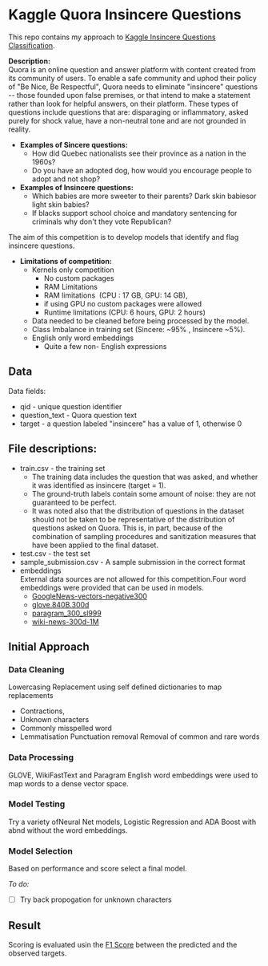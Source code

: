 # Kaggle Quora Insincere Questions
This repo contains my approach to [Kaggle Insincere Questions Classification](https://www.kaggle.com/c/quora-insincere-questions-classification).

**Description:**    
  Quora is an online question and answer platform with content created from its community of users. To enable a safe community and uphod their policy of "Be Nice, Be Respectful", Quora needs to eliminate "insincere" questions -- those founded upon false premises, or that intend to make a statement rather than look for helpful answers, on their platform. These types of questions include questions that are: disparaging or inflammatory, asked purely for shock value, have a non-neutral tone and are not grounded in reality.

* **Examples of Sincere questions:**
  * How did Quebec nationalists see their province as a nation in the 1960s?  
  * Do you have an adopted dog, how would you encourage people to adopt and not shop?
* **Examples of Insincere questions:**
  * Which babies are more sweeter to their parents? Dark skin babiesor light skin babies?  
  * If blacks support school choice and mandatory sentencing for criminals why don't they vote Republican?  

The aim of this competition is to develop models that identify and flag insincere questions. 

* **Limitations of competition:**
  * Kernels only competition
    * No custom packages
    * RAM Limitations 
    * RAM limitations  (CPU : 17 GB, GPU: 14 GB), 
    * if using GPU no custom packages were allowed 
    * Runtime limitations (CPU: 6 hours, GPU: 2 hours)
  * Data needed to be cleaned before being processed by the model.
  * Class Imbalance in training set (Sincere: ~95% , Insincere ~5%). 
  * English only word embeddings
    * Quite a few non- English expressions

## Data
Data fields:
* qid - unique question identifier
* question_text - Quora question text
* target - a question labeled "insincere" has a value of 1, otherwise 0

## File descriptions:
* train.csv - the training set  
    - The training data includes the question that was asked, and whether it was identified as insincere (target = 1).
    - The ground-truth labels contain some amount of noise: they are not guaranteed to be perfect. 
    - It was noted also that the distribution of questions in the dataset should not be taken to be representative of the distribution 
    of questions asked on Quora. This is, in part, because of the combination of sampling procedures and sanitization measures that have
    been applied to the final dataset.
* test.csv - the test set
* sample_submission.csv - A sample submission in the correct format
* embeddings   
   External data sources are not allowed for this competition.Four word embeddings were provided that can be used in models.
  * [GoogleNews-vectors-negative300](https://code.google.com/archive/p/word2vec/)
  * [glove.840B.300d](https://nlp.stanford.edu/projects/glove/)
  * [paragram_300_sl999](https://cogcomp.org/page/resource_view/106)
  * [wiki-news-300d-1M](https://fasttext.cc/docs/en/english-vectors.html)


## Initial Approach
### Data Cleaning
Lowercasing
Replacement using self defined dictionaries to map replacements
  * Contractions,
  * Unknown characters
  * Commonly misspelled word
  * Lemmatisation
Punctuation removal
Removal of common and rare words

### Data Processing
GLOVE, WikiFastText and Paragram English word embeddings were used to map words to a dense vector space. 

### Model Testing
Try a variety ofNeural Net models, Logistic Regression and ADA Boost with abnd without the word embeddings.

### Model Selection
Based on performance and score select a final model.

*To do:* 
- [ ] Try back propogation for unknown characters

## Result
Scoring is evaluated usin the  [F1 Score](https://en.wikipedia.org/wiki/F1_score) between the predicted and the observed targets.
